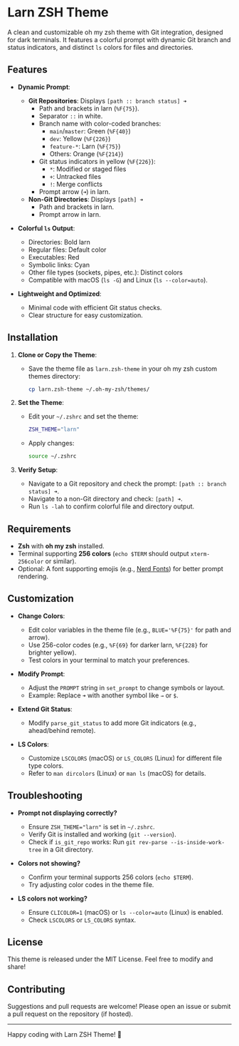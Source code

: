 # Larn ZSH Theme

A clean and customizable oh my zsh theme with Git integration, designed for dark terminals. It features a colorful prompt with dynamic Git branch and status indicators, and distinct `ls` colors for files and directories.

## Features

- **Dynamic Prompt**:
  - **Git Repositories**: Displays `[path :: branch status] ➜`
    - Path and brackets in larn (`%F{75}`).
    - Separator `::` in white.
    - Branch name with color-coded branches:
      - `main`/`master`: Green (`%F{40}`)
      - `dev`: Yellow (`%F{226}`)
      - `feature-*`: Larn (`%F{75}`)
      - Others: Orange (`%F{214}`)
    - Git status indicators in yellow (`%F{226}`):
      - `*`: Modified or staged files
      - `+`: Untracked files
      - `!`: Merge conflicts
    - Prompt arrow (`➜`) in larn.
  - **Non-Git Directories**: Displays `[path] ➜`
    - Path and brackets in larn.
    - Prompt arrow in larn.

- **Colorful `ls` Output**:
  - Directories: Bold larn
  - Regular files: Default color
  - Executables: Red
  - Symbolic links: Cyan
  - Other file types (sockets, pipes, etc.): Distinct colors
  - Compatible with macOS (`ls -G`) and Linux (`ls --color=auto`).

- **Lightweight and Optimized**:
  - Minimal code with efficient Git status checks.
  - Clear structure for easy customization.

## Installation

1. **Clone or Copy the Theme**:
   - Save the theme file as `larn.zsh-theme` in your oh my zsh custom themes directory:
     ```bash
     cp larn.zsh-theme ~/.oh-my-zsh/themes/
     ```

2. **Set the Theme**:
   - Edit your `~/.zshrc` and set the theme:
     ```bash
     ZSH_THEME="larn"
     ```
   - Apply changes:
     ```bash
     source ~/.zshrc
     ```

3. **Verify Setup**:
   - Navigate to a Git repository and check the prompt: `[path :: branch status] ➜`.
   - Navigate to a non-Git directory and check: `[path] ➜`.
   - Run `ls -lah` to confirm colorful file and directory output.

## Requirements

- **Zsh** with **oh my zsh** installed.
- Terminal supporting **256 colors** (`echo $TERM` should output `xterm-256color` or similar).
- Optional: A font supporting emojis (e.g., [Nerd Fonts](https://www.nerdfonts.com/)) for better prompt rendering.

## Customization

- **Change Colors**:
  - Edit color variables in the theme file (e.g., `BLUE='%F{75}'` for path and arrow).
  - Use 256-color codes (e.g., `%F{69}` for darker larn, `%F{228}` for brighter yellow).
  - Test colors in your terminal to match your preferences.

- **Modify Prompt**:
  - Adjust the `PROMPT` string in `set_prompt` to change symbols or layout.
  - Example: Replace `➜` with another symbol like `→` or `$`.

- **Extend Git Status**:
  - Modify `parse_git_status` to add more Git indicators (e.g., ahead/behind remote).

- **LS Colors**:
  - Customize `LSCOLORS` (macOS) or `LS_COLORS` (Linux) for different file type colors.
  - Refer to `man dircolors` (Linux) or `man ls` (macOS) for details.

## Troubleshooting

- **Prompt not displaying correctly?**
  - Ensure `ZSH_THEME="larn"` is set in `~/.zshrc`.
  - Verify Git is installed and working (`git --version`).
  - Check if `is_git_repo` works: Run `git rev-parse --is-inside-work-tree` in a Git directory.

- **Colors not showing?**
  - Confirm your terminal supports 256 colors (`echo $TERM`).
  - Try adjusting color codes in the theme file.

- **LS colors not working?**
  - Ensure `CLICOLOR=1` (macOS) or `ls --color=auto` (Linux) is enabled.
  - Check `LSCOLORS` or `LS_COLORS` syntax.

## License

This theme is released under the MIT License. Feel free to modify and share!

## Contributing

Suggestions and pull requests are welcome! Please open an issue or submit a pull request on the repository (if hosted).

---

Happy coding with Larn ZSH Theme! 🚀 
